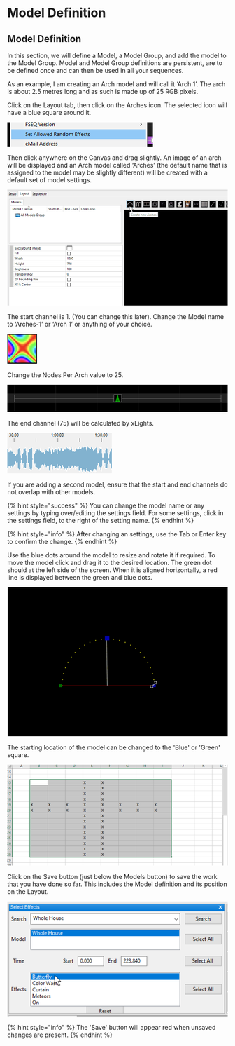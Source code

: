 # Model Definition

## **Model Definition**

In this section, we will define a Model, a Model Group, and add the model to the Model Group. Model and Model Group definitions are persistent, are to be defined once and can then be used in all your sequences.

As an example, I am creating an Arch model and will call it ‘Arch 1’. The arch is about 2.5 metres long and as such is made up of 25 RGB pixels.   

Click on the Layout tab, then click on the Arches icon. The selected icon will have a blue square around it.

![](../../.gitbook/assets/image%20%2819%29.png)

Then click anywhere on the Canvas and drag slightly. An image of an arch will be displayed and an Arch model called ‘Arches’ \(the default name that is assigned to the model may be slightly different\) will be created with a default set of model settings.

![](../../.gitbook/assets/addarc%20%281%29.gif)

The start channel is 1. \(You can change this later\).  Change the Model name to ‘Arches-1’ or ‘Arch 1’ or anything of your choice. 

![](../../.gitbook/assets/image%20%28197%29.png)

Change the Nodes Per Arch value to 25.

![](../../.gitbook/assets/image%20%28196%29.png)

 The end channel \(75\) will be calculated by xLights. 

![](../../.gitbook/assets/image%20%28449%29.png)

If you are adding a second model, ensure that the start and end channels do not overlap with other models.

{% hint style="success" %}
You can change the model name or any settings by typing over/editing the settings field. For some settings, click in the settings field, to the right of the setting name.
{% endhint %}

{% hint style="info" %}
After changing an settings, use the Tab or Enter key to confirm the change. 
{% endhint %}

Use the blue dots around the model to resize and rotate it if required. To move the model click and drag it to the desired location. The green dot should at the left side of the screen. When it is aligned horizontally, a red line is displayed between the green and blue dots. 

![](../../.gitbook/assets/resize.gif)

The starting location of the model can be changed to the 'Blue' or 'Green' square. 

![](../../.gitbook/assets/image%20%28506%29.png)

 Click on the Save button \(just below the Models button\) to save the work that you have done so far. This includes the Model definition and its position on the Layout.

![](../../.gitbook/assets/image%20%28125%29.png)

{% hint style="info" %}
The 'Save' button will appear red when unsaved changes are present.
{% endhint %}


